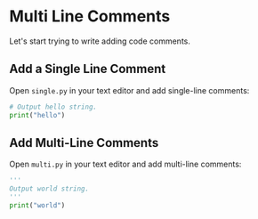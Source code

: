 # Multi Line Comments

Let's start trying to write adding code comments.

## Add a Single Line Comment

Open `single.py` in your text editor and add single-line comments:

```python
# Output hello string.
print("hello")
```

## Add Multi-Line Comments

Open `multi.py` in your text editor and add multi-line comments:

```python
'''
Output world string.
'''
print("world")
```
